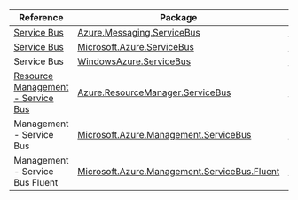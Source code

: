 | Reference | Package | Source |
|---|---|---|
|[Service Bus](messaging.servicebus-readme.md)|[Azure.Messaging.ServiceBus](https://www.nuget.org/packages/Azure.Messaging.ServiceBus)|[Github](https://github.com/Azure/azure-sdk-for-net/blob/main/sdk/servicebus/Azure.Messaging.ServiceBus)|
|[Service Bus](microsoft.servicebus-readme.md)|[Microsoft.Azure.ServiceBus](https://www.nuget.org/packages/Microsoft.Azure.ServiceBus)|[Github](https://github.com/Azure/azure-sdk-for-net/blob/main/sdk/servicebus/Microsoft.Azure.ServiceBus)|
|Service Bus|[WindowsAzure.ServiceBus](https://www.nuget.org/packages/WindowsAzure.ServiceBus)|[Github](https://github.com/Azure/azure-sdk-for-net)|
|[Resource Management - Service Bus](resourcemanager.servicebus-readme.md)|[Azure.ResourceManager.ServiceBus](https://www.nuget.org/packages/Azure.ResourceManager.ServiceBus)|[Github](https://github.com/Azure/azure-sdk-for-net/blob/main/sdk/servicebus/Azure.ResourceManager.ServiceBus)|
|Management - Service Bus|[Microsoft.Azure.Management.ServiceBus](https://www.nuget.org/packages/Microsoft.Azure.Management.ServiceBus)|[Github](https://github.com/Azure/azure-sdk-for-net)|
|Management - Service Bus Fluent|[Microsoft.Azure.Management.ServiceBus.Fluent](https://www.nuget.org/packages/Microsoft.Azure.Management.ServiceBus.Fluent)|[Github](https://github.com/Azure/azure-sdk-for-net)|
